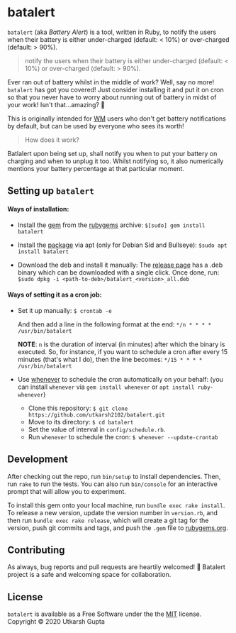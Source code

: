 # batalert

`batalert` (aka *Battery Alert*) is a tool, written in Ruby, to notify the users when their battery is either under-charged (default: < 10%) or over-charged (default: > 90%).

> notify the users when their battery is either under-charged (default: < 10%) or over-charged (default: > 90%).

Ever ran out of battery whilst in the middle of work?
Well, say no more! `batalert` has got you covered!
Just consider installing it and put it on cron so that you never have to worry about running out of battery in midst of your work! Isn't that...amazing? 🚀

This is originally intended for [WM](https://en.wikipedia.org/wiki/Window_manager) users who don't get battery notifications by default, but can be used by everyone who sees its worth!

> How does it work?

Batlalert upon being set up, shall notify you when to put your battery on charging and when to unplug it too. Whilst notifying so, it also numerically mentions your battery percentage at that particular moment.

## Setting up `batalert`

#### Ways of installation:

- Install the [gem](https://rubygems.org/gems/batalert) from the [rubygems](https://rubygems.org/) archive:
  `$[sudo] gem install batalert`

- Install the [package](https://tracker.debian.org/pkg/batalert) via apt (only for Debian Sid and Bullseye):
  `$sudo apt install batalert`

- Download the deb and install it manually:
  The [release page](https://github.com/utkarsh2102/batalert/releases) has a .deb binary which can be downloaded with a single click. Once done, run:
  `$sudo dpkg -i <path-to-deb>/batalert_<version>_all.deb`

#### Ways of setting it as a cron job:

- Set it up manually:
  `$ crontab -e`

  And then add a line in the following format at the end:
  `*/n * * * * /usr/bin/batalert`

  **NOTE**: `n` is the duration of interval (in minutes) after which the binary is executed. So, for instance, if you want to schedule a cron after every 15 minutes (that's what I do), then the line becomes:
  `*/15 * * * * /usr/bin/batalert`

- Use [whenever](https://www.rubyguides.com/2019/04/ruby-whenever-gem/) to schedule the cron automatically on your behalf:
(you can install `whenever` via `gem install whenever` or `apt install ruby-whenever`)
   - Clone this repository:
     `$ git clone https://github.com/utkarsh2102/batalert.git`
    - Move to its directory:
      `$ cd batalert`
    - Set the value of interval in `config/schedule.rb`.
    - Run `whenever` to schedule the cron:
      `$ whenever --update-crontab`

## Development

After checking out the repo, run `bin/setup` to install dependencies.
Then, run `rake` to run the tests.
You can also run `bin/console` for an interactive prompt that will allow you to experiment.

To install this gem onto your local machine, run `bundle exec rake install`.
To release a new version, update the version number in `version.rb`, and then run `bundle exec rake release`, which will create a git tag for the version, push git commits and tags, and push the `.gem` file to [rubygems.org](https://rubygems.org).

## Contributing

As always, bug reports and pull requests are heartily welcomed! 💖
Batalert project is a safe and welcoming space for collaboration.

## License
`batalert` is available as a Free Software under the the [MIT](https://github.com/utkarsh2102/batalert/blob/master/LICENSE) license.  
Copyright © 2020 Utkarsh Gupta
